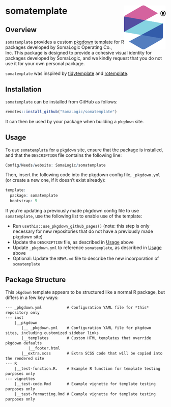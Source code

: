 
# somatemplate <a href="https://somalogic.github.io/somatemplate"><img src="man/figures/logo.png" align="right" height="138" alt="somatemplate website" /></a>

## Overview

`somatemplate` provides a custom
[pkgdown](https://pkgdown.r-lib.org/index.html) template for R packages
developed by SomaLogic Operating Co., Inc. This package is designed to
provide a cohesive visual identity for packages developed by SomaLogic,
and we kindly request that you do not use it for your own personal
package.

`somatemplate` was inspired by
[tidytemplate](https://tidytemplate.tidyverse.org/) and
[rotemplate](https://docs.ropensci.org/rotemplate/).

## Installation

`somatemplate` can be installed from GitHub as follows:

``` r
remotes::install_github("SomaLogic/somatemplate")
```

It can then be used by your package when building a `pkgdown` site.

## <a id="usage"></a>Usage

To use `somatemplate` for a `pkgdown` site, ensure that the package is
installed, and that the `DESCRIPTION` file contains the following line:

``` r
Config/Needs/website: SomaLogic/somatemplate
```

Then, insert the following code into the pkgdown config file,
`_pkgdown.yml` (or create a new one, if it doesn’t exist already):

``` r
template:
  package: somatemplate
  bootstrap: 5
```

If you’re updating a previously made pkgdown config file to use
`somatemplate`, use the following list to enable use of the template:

- Run `usethis::use_pkgdown_github_pages()` (note: this step is only
  necessary for new repositories that do not have a previously made
  pkgdown site)
- Update the `DESCRIPTION` file, as described in [Usage](#usage) above
- Update `_pkgdown.yml` to reference `somatemplate`, as described in
  [Usage](#usage) above
- Optional: Update the `NEWS.md` file to describe the new incorporation
  of `somatemplate`

## Package Structure

This `pkgdown` template appears to be structured like a normal R
package, but differs in a few key ways:

    --- _pkgdown.yml           # Configuration YAML file for *this* repository only
    --- inst
        |__pkgdown
           |__ _pkgdown.yml    # Configuration YAML file for pkgdown sites, including customized sidebar links
           |__templates        # Custom HTML templates that override pkgdown defaults
              |__footer.html
           |__extra.scss       # Extra SCSS code that will be copied into the rendered site
    --- R
        |__test-function.R.    # Example R function for template testing purposes only
    --- vignettes
        |__test-code.Rmd       # Example vignette for template testing purposes only
        |__test-formatting.Rmd # Example vignette for template testing purposes only
